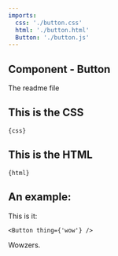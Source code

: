 ```yaml
---
imports: 
  css: './button.css'
  html: './button.html'
  Button: './button.js'
---
```


## Component - Button

The readme file

## This is the CSS

```render css
{css}
```

## This is the HTML

```render html
{html}
```

## An example:

This is it:

```render html
<Button thing={'wow'} />
```

Wowzers.


